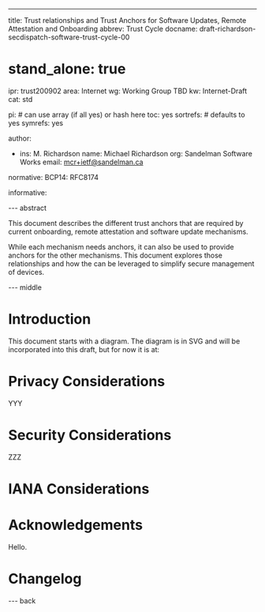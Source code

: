 ---
title: Trust relationships and Trust Anchors for Software Updates, Remote Attestation and Onboarding
abbrev: Trust Cycle
docname: draft-richardson-secdispatch-software-trust-cycle-00

# stand_alone: true

ipr: trust200902
area: Internet
wg: Working Group TBD
kw: Internet-Draft
cat: std

pi:    # can use array (if all yes) or hash here
  toc: yes
  sortrefs:   # defaults to yes
  symrefs: yes

author:

- ins: M. Richardson
  name: Michael Richardson
  org: Sandelman Software Works
  email: mcr+ietf@sandelman.ca

normative:
  BCP14: RFC8174

informative:

--- abstract

This document describes the different trust anchors that are
required by current onboarding, remote attestation and software update
mechanisms.

While each mechanism needs anchors, it can also be used to provide
anchors for the other mechanisms.
This document explores those relationships and how the can be leveraged to
simplify secure management of devices.

--- middle

# Introduction

This document starts with a diagram.
The diagram is in SVG and will be incorporated into this draft, but for now
it is at:




# Privacy Considerations

YYY

# Security Considerations

ZZZ

# IANA Considerations

# Acknowledgements

Hello.

# Changelog


--- back


